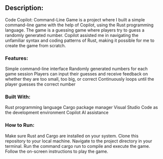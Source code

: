 ## Description:

Code Copilot: Command-Line Game is a project where I built a simple command-line game with the help of Copilot, using the Rust programming language. The game is a guessing game where players try to guess a randomly generated number. Copilot assisted me in navigating the unfamiliar syntax and coding patterns of Rust, making it possible for me to create the game from scratch.

### Features:

Simple command-line interface
Randomly generated numbers for each game session
Players can input their guesses and receive feedback on whether they are too small, too big, or correct
Continuously loops until the player guesses the correct number

### Built With:

Rust programming language
Cargo package manager
Visual Studio Code as the development environment
Copilot AI assistance

### How to Run:

Make sure Rust and Cargo are installed on your system.
Clone this repository to your local machine.
Navigate to the project directory in your terminal.
Run the command cargo run to compile and execute the game.
Follow the on-screen instructions to play the game.